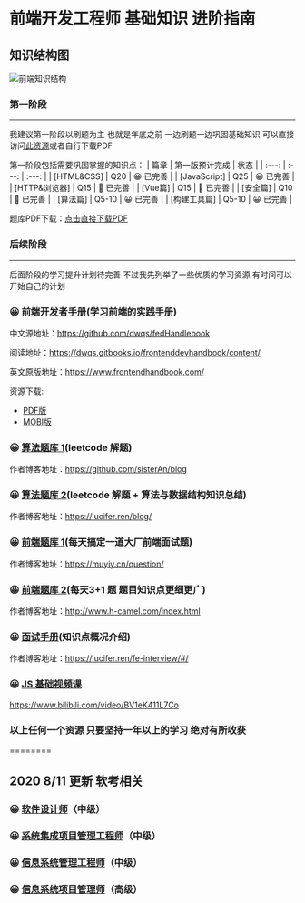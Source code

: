 前端开发工程师  基础知识 进阶指南 
========
## 知识结构图

![前端知识结构](https://raw.github.com/JacksonTian/fks/master/figures/fks.jpg)

### 第一阶段
---
我建议第一阶段以刷题为主 也就是年底之前 一边刷题一边巩固基础知识 
可以直接访问[此资源](https://github.com/okaychen/FE-Interview-Brochure)或者自行下载PDF

第一阶段包括需要巩固掌握的知识点：
| 篇章 | 第一版预计完成 | 状态 |
| :---: | :---: | :---: |
| [HTML&CSS] | Q20 | 😀 已完善 |
| [JavaScript] | Q25 | 😀 已完善 |
| [HTTP&浏览器] | Q15 | 🤔 已完善 |
| [Vue篇] | Q15 | 🤔 已完善 |
| [安全篇] | Q10 | 🤔 已完善 |
| [算法篇] | Q5-10 | 😀 已完善 |
| [构建工具篇] | Q5-10 | 😀 已完善 |

题库PDF下载：[点击直接下载PDF](https://github.com/okaychen/FE-Interview-Brochure/releases/download/v1.0/fe-interview-brochure_v1.0.pdf)

### 后续阶段
---
后面阶段的学习提升计划待完善 不过我先列举了一些优质的学习资源  有时间可以开始自己的计划

### 😀 [前端开发者手册](https://github.com/dwqs/front-end-handbook)(学习前端的实践手册)

中文源地址：https://github.com/dwqs/fedHandlebook

阅读地址：https://dwqs.gitbooks.io/frontenddevhandbook/content/

英文原版地址：https://www.frontendhandbook.com/

资源下载: 
- [PDF版](http://pan.baidu.com/s/1c0frhIS)
- [MOBI版](https://www.gitbook.com/book/dwqs/frontenddevhandbook/details)


### 😀 [算法题库 1](https://github.com/sisterAn/JavaScript-Algorithms)(leetcode 解题)

作者博客地址：https://github.com/sisterAn/blog


### 😀 [算法题库 2](https://github.com/azl397985856/leetcode)(leetcode 解题 + 算法与数据结构知识总结)

作者博客地址：https://lucifer.ren/blog/


### 😀 [前端题库 1](https://github.com/Advanced-Frontend/Daily-Interview-Question)(每天搞定一道大厂前端面试题)

作者博客地址：https://muyiy.cn/question/

### 😀 [前端题库 2](https://github.com/haizlin/fe-interview)(每天3+1 题 题目知识点更细更广)

作者博客地址：http://www.h-camel.com/index.html


### 😀 [面试手册](https://github.com/azl397985856/fe-interview)(知识点概况介绍)

作者博客地址：https://lucifer.ren/fe-interview/#/

### 😀 [JS 基础视频课](https://study.163.com/course/introduction.htm?courseId=1004170004&_trace_c_p_k2_=5c3b820404cc46469751e9690e698ea2)


https://www.bilibili.com/video/BV1eK411L7Co
### 以上任何一个资源 只要坚持一年以上的学习 绝对有所收获

========
## 2020 8/11 更新  软考相关

### 😀 [软件设计师](https://www.bilibili.com/video/BV1eK411L7Co)（中级）

### 😀 [系统集成项目管理工程师](https://www.bilibili.com/video/BV1HJ411y7SR?from=search&seid=18310966283513817821)（中级）

### 😀 [信息系统管理工程师](https://www.bilibili.com/video/BV1x4411G7yJ?from=search&seid=17127175341077511319)（中级）

### 😀 [信息系统项目管理师](https://www.bilibili.com/video/BV18C4y187ie)（高级）
